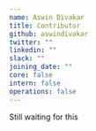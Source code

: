 ```yaml
---
name: Aswin Divakar
title: Contributor
github: aswindivakar
twitter: ""
linkedin: ""
slack: ""
joining_date: ""
core: false
intern: false
operations: false
---
```


Still waiting for this
